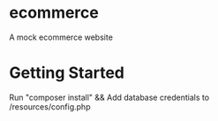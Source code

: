 # ecommerce
A mock ecommerce website

# Getting Started
Run "composer install"
          &&
Add database credentials to /resources/config.php
